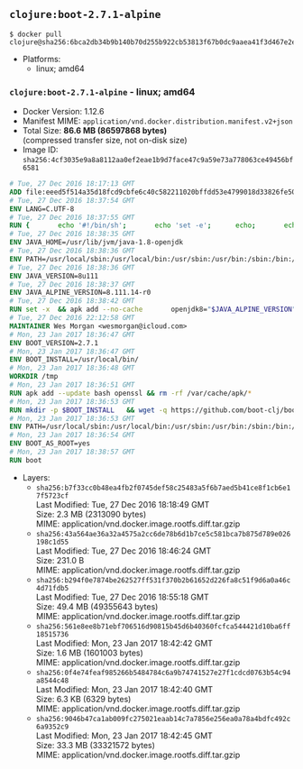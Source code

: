 ## `clojure:boot-2.7.1-alpine`

```console
$ docker pull clojure@sha256:6bca2db34b9b140b70d255b922cb53813f67b0dc9aaea41f3d467e2e586390a1
```

-	Platforms:
	-	linux; amd64

### `clojure:boot-2.7.1-alpine` - linux; amd64

-	Docker Version: 1.12.6
-	Manifest MIME: `application/vnd.docker.distribution.manifest.v2+json`
-	Total Size: **86.6 MB (86597868 bytes)**  
	(compressed transfer size, not on-disk size)
-	Image ID: `sha256:4cf3035e9a8a8112aa0ef2eae1b9d7face47c9a59e73a778063ce49456bf6581`

```dockerfile
# Tue, 27 Dec 2016 18:17:13 GMT
ADD file:eeed5f514a35d18fcd9cbfe6c40c582211020bffdd53e4799018d33826fe5067 in / 
# Tue, 27 Dec 2016 18:37:54 GMT
ENV LANG=C.UTF-8
# Tue, 27 Dec 2016 18:37:55 GMT
RUN { 		echo '#!/bin/sh'; 		echo 'set -e'; 		echo; 		echo 'dirname "$(dirname "$(readlink -f "$(which javac || which java)")")"'; 	} > /usr/local/bin/docker-java-home 	&& chmod +x /usr/local/bin/docker-java-home
# Tue, 27 Dec 2016 18:38:35 GMT
ENV JAVA_HOME=/usr/lib/jvm/java-1.8-openjdk
# Tue, 27 Dec 2016 18:38:36 GMT
ENV PATH=/usr/local/sbin:/usr/local/bin:/usr/sbin:/usr/bin:/sbin:/bin:/usr/lib/jvm/java-1.8-openjdk/jre/bin:/usr/lib/jvm/java-1.8-openjdk/bin
# Tue, 27 Dec 2016 18:38:36 GMT
ENV JAVA_VERSION=8u111
# Tue, 27 Dec 2016 18:38:37 GMT
ENV JAVA_ALPINE_VERSION=8.111.14-r0
# Tue, 27 Dec 2016 18:38:42 GMT
RUN set -x 	&& apk add --no-cache 		openjdk8="$JAVA_ALPINE_VERSION" 	&& [ "$JAVA_HOME" = "$(docker-java-home)" ]
# Tue, 27 Dec 2016 22:12:58 GMT
MAINTAINER Wes Morgan <wesmorgan@icloud.com>
# Mon, 23 Jan 2017 18:36:47 GMT
ENV BOOT_VERSION=2.7.1
# Mon, 23 Jan 2017 18:36:47 GMT
ENV BOOT_INSTALL=/usr/local/bin/
# Mon, 23 Jan 2017 18:36:48 GMT
WORKDIR /tmp
# Mon, 23 Jan 2017 18:36:51 GMT
RUN apk add --update bash openssl && rm -rf /var/cache/apk/*
# Mon, 23 Jan 2017 18:36:53 GMT
RUN mkdir -p $BOOT_INSTALL   && wget -q https://github.com/boot-clj/boot-bin/releases/download/2.5.2/boot.sh   && echo "Comparing installer checksum..."   && echo "d9cbefc6cbf043361a58b416e6d62fc80e5ead32 *boot.sh" | sha1sum -c -   && mv boot.sh $BOOT_INSTALL/boot   && chmod 0755 $BOOT_INSTALL/boot
# Mon, 23 Jan 2017 18:36:53 GMT
ENV PATH=/usr/local/sbin:/usr/local/bin:/usr/sbin:/usr/bin:/sbin:/bin:/usr/lib/jvm/java-1.8-openjdk/jre/bin:/usr/lib/jvm/java-1.8-openjdk/bin:/usr/local/bin/
# Mon, 23 Jan 2017 18:36:54 GMT
ENV BOOT_AS_ROOT=yes
# Mon, 23 Jan 2017 18:38:57 GMT
RUN boot
```

-	Layers:
	-	`sha256:b7f33cc0b48ea4fb2f0745def58c25483a5f6b7aed5b41ce8f1cb6e17f5723cf`  
		Last Modified: Tue, 27 Dec 2016 18:18:49 GMT  
		Size: 2.3 MB (2313090 bytes)  
		MIME: application/vnd.docker.image.rootfs.diff.tar.gzip
	-	`sha256:43a564ae36a32a4575a2cc6de78b6d1b7ce5c581bca7b875d789e026198c1d55`  
		Last Modified: Tue, 27 Dec 2016 18:46:24 GMT  
		Size: 231.0 B  
		MIME: application/vnd.docker.image.rootfs.diff.tar.gzip
	-	`sha256:b294f0e7874be262527ff531f370b2b61652d226fa8c51f9d6a0a46c4d71fdb5`  
		Last Modified: Tue, 27 Dec 2016 18:55:18 GMT  
		Size: 49.4 MB (49355643 bytes)  
		MIME: application/vnd.docker.image.rootfs.diff.tar.gzip
	-	`sha256:561e8ee8b71ebf706516d90815b45d6b40360fcfca544421d10ba6ff18515736`  
		Last Modified: Mon, 23 Jan 2017 18:42:42 GMT  
		Size: 1.6 MB (1601003 bytes)  
		MIME: application/vnd.docker.image.rootfs.diff.tar.gzip
	-	`sha256:0f4e74feaf985266b5484784c6a9b74741527e27f1cdcd0763b54c94a8544c48`  
		Last Modified: Mon, 23 Jan 2017 18:42:40 GMT  
		Size: 6.3 KB (6329 bytes)  
		MIME: application/vnd.docker.image.rootfs.diff.tar.gzip
	-	`sha256:9046b47ca1ab009fc275021eaab14c7a7856e256ea0a78a4bdfc492c6a9352c9`  
		Last Modified: Mon, 23 Jan 2017 18:42:45 GMT  
		Size: 33.3 MB (33321572 bytes)  
		MIME: application/vnd.docker.image.rootfs.diff.tar.gzip
